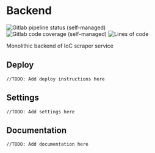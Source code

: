 # Backend
![Gitlab pipeline status (self-managed)](https://img.shields.io/gitlab/pipeline-status/indicators-parser-saas/backend?branch=master&gitlab_url=https%3A%2F%2Fgit.miem.hse.ru)
![Gitlab code coverage (self-managed)](https://img.shields.io/gitlab/pipeline-coverage/indicators-parser-saas/backend?branch=master&gitlab_url=https%3A%2F%2Fgit.miem.hse.ru)
![Lines of code](https://img.shields.io/tokei/lines/git.miem.hse.ru/indicators-parser-saas/backend)

Monolithic backend of IoC scraper service


## Deploy

`//TODO: Add deploy instructions here`

## Settings
`//TODO: Add settings here`

## Documentation
`//TODO: Add documentation here`
